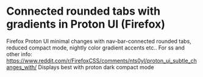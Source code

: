 # Connected rounded tabs with gradients in Proton UI (Firefox)
Firefox Proton UI minimal changes with nav-bar-connected rounded tabs, reduced compact mode, nightly color gradient accents etc..
For ss and other info: https://www.reddit.com/r/FirefoxCSS/comments/nts0yl/proton_ui_subtle_changes_with/ 
Displays best with proton dark compact mode
